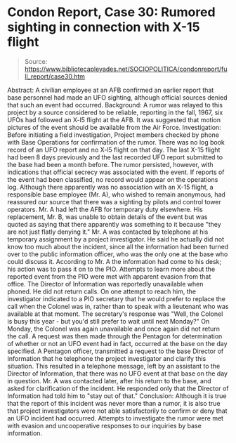 # Condon Report, Case 30: Rumored sighting in connection with X-15 flight

> Source: https://www.bibliotecapleyades.net/SOCIOPOLITICA/condonreport/full_report/case30.htm

Abstract:
A civilian employee at an AFB confirmed an earlier report that base personnel had made an UFO sighting, although official sources denied that such an event had occurred.
Background:
A rumor was relayed to this project by a source considered to be reliable, reporting in the fall, 1967, six UFOs had followed an X-l5 flight at the AFB. It was suggested that motion pictures of the event should be available from the Air Force.
Investigation:
Before initiating a field investigation, Project members checked by phone with Base Operations for confirmation of the rumor. There was no log book record of an UFO report and no X-l5 flight on that day. The last X-15 flight had been 8 days previously and the last recorded UFO report submitted to the base had been a month before.
The rumor persisted, however, with indications that official secrecy was associated with the event. If reports of the event had been classified, no record would appear on the operations log. Although there apparently was no association with an X-15 flight, a responsible base employee (Mr. A), who wished to remain anonymous, had reassured our source that there was a sighting by pilots and control tower operators. Mr. A had left the AFB for temporary duty elsewhere. His replacement, Mr. B, was unable to obtain details of the event but was quoted as saying that there apparently was something to it because "they are not just flatly denying it."
Mr. A was contacted by telephone at his temporary assignment by a project investigator. He said he actually did not know too much about the incident, since all the information had been turned over to the public information officer, who was the only one at the base who could discuss it. According to Mr. A the information had come to his desk; his action was to pass it on to the PIO.
Attempts to learn more about the reported event from the PIO were met with apparent evasion from that office. The Director of Information was reportedly unavailable when phoned. He did not return calls. On one attempt to reach him, the investigator indicated to a PIO secretary that he would prefer to replace the call when the Colonel was in, rather than to speak with a lieutenant who was available at that moment. The secretary's response was "Well, the Colonel is busy this year - but you'd still prefer to wait until next Monday?"
On Monday, the Colonel was again unavailable and once again did not return the call. A request was then made through the Pentagon for determination of whether or not an UFO event had in fact, occurred at the base on the day specified. A Pentagon officer, transmitted a request to the base Director of Information that he telephone the project investigator and clarify this situation. This resulted in a telephone message, left by an assistant to the Director of Information, that there was no UFO event at that base on the day in question.
Mr. A was contacted later, after his return to the base, and asked for clarification of the incident. He responded only that the Director of Information had told him to "stay out of that."
Conclusion:
Although it is true that the report of this incident was never more than a rumor, it is also true that project investigators were not able satisfactorily to confirm or deny that an UFO incident had
occurred. Attempts to investigate the rumor were met with evasion and uncooperative responses to our inquiries by base information.
